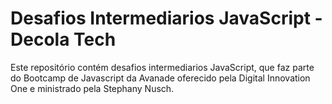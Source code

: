 # Desafios Intermediarios JavaScript - Decola Tech

Este repositório contém desafios intermediarios JavaScript, que faz parte do Bootcamp de Javascript da Avanade oferecido pela Digital Innovation One e ministrado pela Stephany Nusch.

